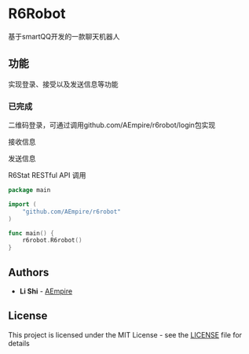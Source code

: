 # R6Robot

基于smartQQ开发的一款聊天机器人

## 功能

实现登录、接受以及发送信息等功能

### 已完成

二维码登录，可通过调用github.com/AEmpire/r6robot/login包实现

接收信息

发送信息

R6Stat RESTful API 调用

```go
package main

import (
	"github.com/AEmpire/r6robot"
)

func main() {
	r6robot.R6robot()
}
```


## Authors

* **Li Shi** - [AEmpire](https://github.com/AEmpire)

## License

This project is licensed under the MIT License - see the [LICENSE](LICENSE) file for details
